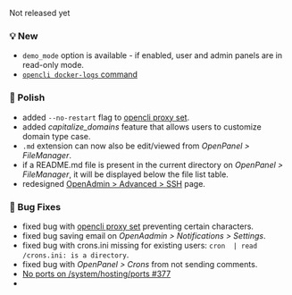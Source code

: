 Not released yet

### 💡 New
- `demo_mode` option is available - if enabled, user and admin panels are in read-only mode.
- [`opencli docker-logs` command](https://dev.openpanel.com/cli/docker.html#logs)

### 💅 Polish
- added `--no-restart` flag to [opencli proxy set](https://dev.openpanel.com/cli/proxy.html).
- added *capitalize_domains* feature that allows users to customize domain type case.
- `.md` extension can now also be edit/viewed from *OpenPanel > FileManager*.
- if a README.md file is present in the current directory on *OpenPanel > FileManager*, it will be displayed below the file list table.
- redesigned [OpenAdmin > Advanced > SSH](/docs/admin/server/ssh/) page.

### 🐛 Bug Fixes
- fixed bug with [opencli proxy set](https://dev.openpanel.com/cli/proxy.html) preventing certain characters.
- fixed bug saving email on *OpenAadmin > Notifications > Settings*.
- fixed bug with crons.ini missing for existing users: `cron  | read /crons.ini: is a directory`.
- fixed bug with *OpenPanel > Crons* from not sending comments.
- [No ports on /system/hosting/ports #377](https://github.com/stefanpejcic/OpenPanel/issues/377)
- 
